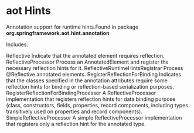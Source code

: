 # aot Hints

Annotation support for runtime hints.Found in package **org.springframework.aot.hint.annotation**

Includes:

Reflective
Indicate that the annotated element requires reflection.
ReflectiveProcessor
Process an AnnotatedElement and register the necessary reflection hints for it.
ReflectiveRuntimeHintsRegistrar
Process @Reflective annotated elements.
RegisterReflectionForBinding
Indicates that the classes specified in the annotation attributes require some reflection hints for binding or reflection-based serialization purposes.
RegisterReflectionForBindingProcessor
A ReflectiveProcessor implementation that registers reflection hints for data binding purpose (class, constructors, fields, properties, record components, including types transitively used on properties and record components).
SimpleReflectiveProcessor
A simple ReflectiveProcessor implementation that registers only a reflection hint for the annotated type.